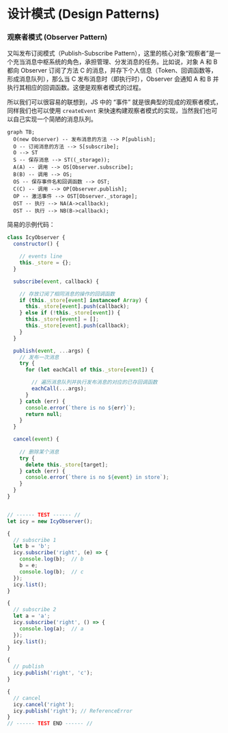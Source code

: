 # 设计模式 (Design Patterns)

### 观察者模式 (Observer Pattern)

又叫发布订阅模式（Publish-Subscribe Pattern），这里的核心对象“观察者”是一个充当消息中枢系统的角色，承担管理、分发消息的任务。比如说，对象 A 和 B 都向 Observer 订阅了方法 C 的消息，并存下个人信息（Token、回调函数等，形成消息队列），那么当 C 发布消息时（即执行时），Observer 会通知 A 和 B 并执行其相应的回调函数。这便是观察者模式的过程。

所以我们可以很容易的联想到，JS 中的 “事件” 就是很典型的现成的观察者模式，同样我们也可以使用 `createEvent` 来快速构建观察者模式的实现，当然我们也可以自己实现一个简陋的消息队列。

```mermaid
graph TB;
  O(new Observer) -- 发布消息的方法 --> P[publish];
  O -- 订阅消息的方法 --> S[subscribe];
  O --> ST
  S -- 保存消息 --> ST((_storage));
  A(A) -- 调用 --> OS[Observer.subscribe];
  B(B) -- 调用 --> OS;
  OS -- 保存事件名和回调函数 --> OST;
  C(C) -- 调用 --> OP[Observer.publish];
  OP -- 激活事件 --> OST[Observer._storage];
  OST -- 执行 --> NA(A->callback);
  OST -- 执行 --> NB(B->callback);
```

简易的示例代码：

```js
class IcyObserver {
  constructor() {

    // events line
    this._store = {};
  }

  subscribe(event, callback) {

    // 存放订阅了相同消息的操作的回调函数
    if (this._store[event] instanceof Array) {
      this._store[event].push(callback);
    } else if (!this._store[event]) {
      this._store[event] = [];
      this._store[event].push(callback);
    }
  }

  publish(event, ...args) {
    // 发布一次消息
    try {
      for (let eachCall of this._store[event]) {

        // 遍历消息队列并执行发布消息的对应的已存回调函数
        eachCall(...args);
      }
    } catch (err) {
      console.error(`there is no ${err}`);
      return null;
    }
  }

  cancel(event) {
    
    // 删除某个消息
    try {
      delete this._store[target];
    } catch (err) {
      console.error(`there is no ${event} in store`);
    }
  }
}


// ------ TEST ------ //
let icy = new IcyObserver();

{
  // subscribe 1
  let b = 'b';
  icy.subscribe('right', (e) => {
    console.log(b);  // b
    b = e;
    console.log(b);  // c
  });
  icy.list();
}

{
  // subscribe 2
  let a = 'a';
  icy.subscribe('right', () => {
    console.log(a);  // a
  });
  icy.list();
}

{
  // publish
  icy.publish('right', 'c');
}

{
  // cancel
  icy.cancel('right');
  icy.publish('right'); // ReferenceError
}
// ------ TEST END ------ //
```